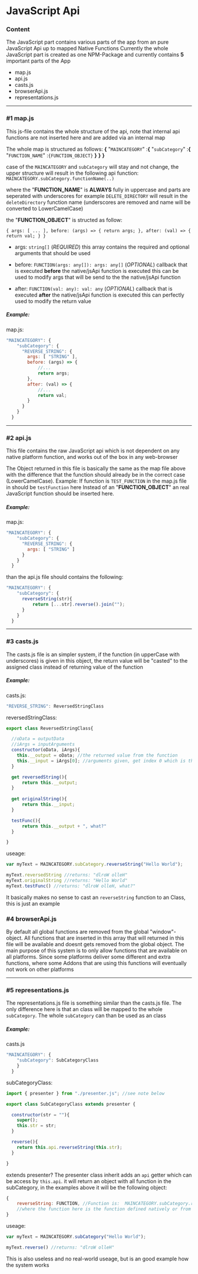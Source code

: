 # JavaScript Api

### Content
The JavaScript part contains various parts of the app from an pure JavaScript Api up to mapped Native Functions
Currently the whole JavaScript part is created as one NPM-Package and currently contains **5** important parts of the App

 - map.js
 - api.js
 - casts.js
 - browserApi.js
 - representations.js
  

___


### #1 map.js
This js-file contains the whole structure of the api, note that internal api functions are not inserted here and are added via an internal map

The whole map is structured as follows:
**{** "`MAINCATEGORY`" :**{** "`subCategory`" :**{** "`FUNCTION_NAME`" :`{FUNCTION_OBJECT}` **}** **}** **}**

case of the `MAINCATEGORY` and `subCategory` will stay and not change,
the upper structure will result in the following api function:
`MAINCATEGORY.subCategory.functionName(..)`

where the "**FUNCTION_NAME**" is **ALWAYS** fully in uppercase and parts are seperated with underscores
for example `DELETE_DIRECTORY` will result in the `deleteDirectory` function name
(underscores are removed and name will be converted to LowerCamelCase)

the "**FUNCTION_OBJECT**" is structed as follow:

`{ args: [ ... ], before: (args) => { return args; }, after: (val) => { return val; } }`

 - args: `string[]` (*REQUIRED*)
   this array contains the required and optional arguments that should be used

 - before: `FUNCTION(args: any[]): args: any[]` (*OPTIONAL*)
   callback that is executed **before** the native/jsApi function is executed
   this can be used to modify args that will be send to the the native/jsApi function

 - after: `FUNCTION(val: any): val: any` (*OPTIONAL*)
   callback that is executed **after** the native/jsApi function is executed
   this can perfectly used to modify the return value

##### Example:
map.js:
```javascript
"MAINCATEGORY": {
    "subCategory": {
      "REVERSE_STRING": {
        args: [ "STRING" ],
		before: (args) => {
			//...
			return args;
		},
		after: (val) => {
			//...
			return val;
		}
      }
    }
  }
```
 

___

 
### #2 api.js
This file contains the raw JavaScript api which is not dependent on any native platform function, and works out of the box in any web-browser

The Object returned in this file is basically the same as the map file above with the difference that the function should already be in the correct case (LowerCamelCase).
Example: If function is `TEST_FUNCTION` in the map.js file in should be `testFunction` here
Instead of an "**FUNCTION_OBJECT**" an real JavaScript function should be inserted here.

##### Example:
map.js:
```javascript
"MAINCATEGORY": {
    "subCategory": {
      "REVERSE_STRING": {
        args: [ "STRING" ]
      }
    }
  }
```
than the api.js file should contains the following:
```javascript
"MAINCATEGORY": {
    "subCategory": {
      reverseString(str){
          return [...str].reverse().join("");
      }
    }
  }
```

  

___


### #3 casts.js
The casts.js file is an simpler system, if the function (in upperCase with underscores) is given in this object, the return value will be "casted" to the assigned class instead of returning value of the function

##### Example:
casts.js:
```javascript
"REVERSE_STRING": ReversedStringClass
```

reversedStringClass:
```javascript
export class ReversedStringClass{

  //oData = outputData
  //iArgs = inputArguments
  constructor(oData, iArgs){
    this.__output = oData; //the returned value from the function
    this.__input = iArgs[0]; //arguments given, get index 0 which is the input string
  }

  get reversedString(){
      return this.__output;
  }
  
  get originalString(){
      return this.__input;
  }

  testFunc(){
      return this.__output + ", what?"
  }

}
```

useage:
```javascript
var myText = MAINCATEGORY.subCategory.reverseString("Hello World");

myText.reversedString //returns: "dlroW olleH"
myText.originalString //returns: "Hello World"
myText.testFunc() //returns: "dlroW olleH, what?"
```
It basically makes no sense to cast an `reverseString` function to an Class, this is just an example

  
### #4 browserApi.js
By default all global functions are removed from the global "window"-object.
All functions that are inserted in this array that will returned in this file will be available and doesnt gets removed from the global object.
The main purpose of this system is to only allow functions that are available on all platforms.
Since some platforms deliver some different and extra functions, where some Addons that are using this functions will eventually not work on other platforms 

  

___


### #5 representations.js
The representations.js file is something similar than the casts.js file. The only difference here is that an class will be mapped to the whole `subCategory`. The whole `subCategory` can than be used as an class

##### Example:
casts.js
```javascript
"MAINCATEGORY": {
    "subCategory": SubCategoryClass
    }
  }
```

subCategoryClass:
```javascript
import { presenter } from "./presenter.js"; //see note below

export class SubCategoryClass extends presenter {

  constructor(str = ""){
    super();
    this.str = str;
  }

  reverse(){
    return this.api.reverseString(this.str);
  }

}
```

extends presenter?
The presenter class inherit adds an `api` getter which can be access by `this.api`.
it will return an object with all function in the subCategory, in the examples above it will be the following object:
```javascript
{
    reverseString: FUNCTION, //Function is:  MAINCATEGORY.subCategory.reverseString
    //where the function here is the function defined natively or from the api.js file
}
```

useage:
```javascript
var myText = MAINCATEGORY.subCategory("Hello World");

myText.reverse() //returns: "dlroW olleH"
```
This is also useless and no real-world useage, but is an good example how the system works